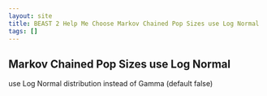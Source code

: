 ```yaml
---
layout: site
title: BEAST 2 Help Me Choose Markov Chained Pop Sizes use Log Normal
tags: []
---
```


## Markov Chained Pop Sizes use Log Normal

use Log Normal distribution instead of Gamma (default false)
